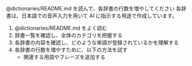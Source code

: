 @dictionaries/README.md を読んで、各辞書の行数を増やしてください
各辞書は、日本語での音声入力を用いて AI に指示する用途で作成しています。

1. @dictionaries/README.md をよく読む
2. 辞書一覧を確認し、全体のカテゴリを把握する
3. 各辞書の内容を確認し、どのような単語が登録されているかを理解する
4. 各辞書の行数を増やすために、以下の方法を試す
   - 関連する用語やフレーズを追加する
